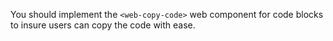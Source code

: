 You should implement the `<web-copy-code>` web component for code blocks to insure users can copy the code with ease.
